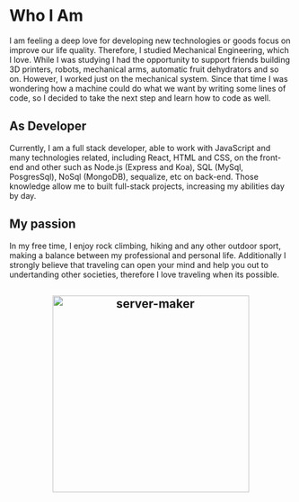 ﻿# Who I Am


I am feeling a deep love for developing new technologies or goods focus on improve our life quality. Therefore,  I studied Mechanical Engineering, which I love. While I was studying I had the opportunity to support friends building 3D printers,   robots, mechanical arms, automatic fruit dehydrators and so on. However, I worked just on the mechanical system. Since that time I was wondering how a machine could do what we want by writing some lines of code, so I decided to take the next step and learn how to code as well.

## As Developer 
Currently, I am a full stack developer,  able to work with JavaScript and many technologies related, including React, HTML and CSS, on the front-end and other such as Node.js (Express and Koa), SQL (MySql, PosgresSql), NoSql (MongoDB), sequalize, etc on back-end. Those knowledge allow me to built full-stack projects, increasing my abilities day by day.

## My passion
In my free time, I enjoy rock climbing, hiking and any other outdoor sport, making a balance between my professional and personal life. Additionally I strongly believe that traveling can open your mind and help you out to undertanding other societies, therefore I love traveling when its possible.

<h2 align="center">
  <img src="![p](https://user-images.githubusercontent.com/69245960/113479038-d718ef80-948c-11eb-859a-5175c59031e4.jpeg)" width="350" title="server-maker">
</h2>

 
